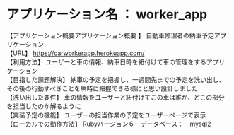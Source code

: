 
 アプリケーション名 ：    worker_app 
 =============================
 【アプリケーション概要アプリケーション概要 】 自動車修理者の納車予定アプリケーション  
 【URL】             https://carworkerapp.herokuapp.com/  
 【利用方法】         ユーザーと車の情報、納車日時を紐付けて車の管理をするアプリケーション  
【目指した課題解決】    納車の予定を把握し、一週間先までの予定を洗い出し、その後の行動すべきことを瞬時に把握できる様にと思い設計しました  
【洗い出した要件】     車の情報をユーザーと紐付けてこの車は誰が、どこの部分を担当したのか解るように       
【実装予定の機能】    ユーザーの担当作業の予定をユーザーページで表示  
【ローカルでの動作方法】 Rubyバージョン６　データベース：　mysql2  


